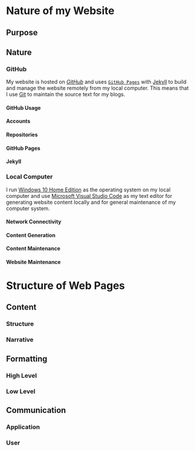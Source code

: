 # Nature of my Website
## Purpose
## Nature
### GitHub
My website is hosted on [*GitHub*](https://github.com/) and uses
[`GitHub Pages`](https://pages.github.com/) with [Jekyll](https://jekyllrb.com) to build and manage the website remotely
from my local computer. This means that I use [Git](https://git-scm.com/) to maintain the source text for my blogs.
#### GitHub Usage
#### Accounts
#### Repositories
#### GitHub Pages
#### Jekyll
### Local Computer
I run [Windows 10 Home Edition](https://www.microsoft.com/windows) as the operating system on my local computer and use
[Microsoft Visual Studio Code](https://code.visualstudio.com/) as my text editor for generating website content locally and for general maintenance of my computer system.
#### Network Connectivity
#### Content Generation
#### Content Maintenance
#### Website Maintenance

<div style="page-break-after: always;"></div>

# Structure of Web Pages
## Content
### Structure
### Narrative
## Formatting
### High Level
### Low Level
## Communication
### Application
### User